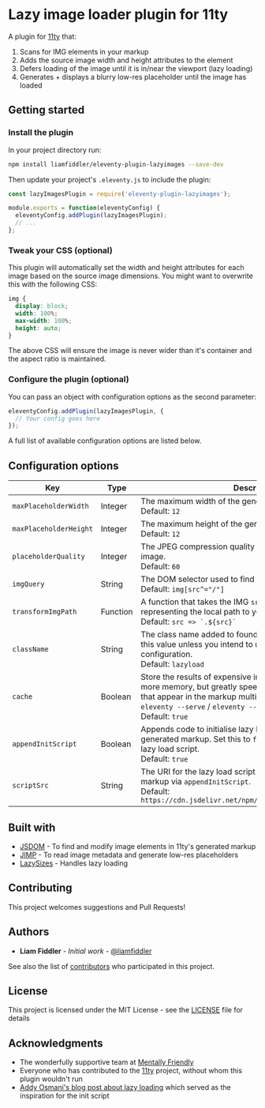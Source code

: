 # Lazy image loader plugin for 11ty

A plugin for [11ty](https://www.11ty.io/) that:
1. Scans for IMG elements in your markup
2. Adds the source image width and height attributes to the element
3. Defers loading of the image until it is in/near the viewport (lazy loading)
4. Generates + displays a blurry low-res placeholder until the image has loaded

## Getting started

### Install the plugin

In your project directory run:
```sh
npm install liamfiddler/eleventy-plugin-lazyimages --save-dev
```

Then update your project's `.eleventy.js` to include the plugin:
```js
const lazyImagesPlugin = require('eleventy-plugin-lazyimages');

module.exports = function(eleventyConfig) {
  eleventyConfig.addPlugin(lazyImagesPlugin);
  // ...
};
```

### Tweak your CSS (optional)

This plugin will automatically set the width and height attributes
for each image based on the source image dimensions. You might want
to overwrite this with the following CSS:
```css
img {
  display: block;
  width: 100%;
  max-width: 100%;
  height: auto;
}
```
The above CSS will ensure the image is never wider than it's container and the aspect ratio is maintained.

### Configure the plugin (optional)

You can pass an object with configuration options as the second parameter:
```js
eleventyConfig.addPlugin(lazyImagesPlugin, {
  // Your config goes here
});
```
A full list of available configuration options are listed below.

## Configuration options

| Key | Type | Description |
|--|--|--|
| `maxPlaceholderWidth` | Integer | The maximum width of the generated placeholder image.<br>Default: `12` |
| `maxPlaceholderHeight` | Integer | The maximum height of the generated placeholder image.<br>Default: `12` |
| `placeholderQuality` | Integer | The JPEG compression quality of the generated placeholder image.<br>Default: `60` |
| `imgQuery` | String | The DOM selector used to find IMG elements in the markup.<br>Default: `img[src^="/"]` |
| `transformImgPath` | Function | A function that takes the IMG `src` attribute and returns a string representing the local path to your image.<br>Default: ``` src => `.${src}` ``` |
| `className` | String | The class name added to found IMG elements. Do not change this value unless you intend to use your own `scriptSrc` configuration.<br>Default: `lazyload` |
| `cache` | Boolean | Store the results of expensive image reads in memory. Uses more memory, but greatly speeds up processing of images that appear in the markup multiple times or when using `eleventy --serve` / `eleventy --watch`.<br>Default: `true` |
| `appendInitScript` | Boolean | Appends code to initialise lazy loading of images to the generated markup. Set this to `false` if you include your own lazy load script.<br>Default: `true` |
| `scriptSrc` | String | The URI for the lazy load script that is injected into the markup via `appendInitScript`.<br>Default: `https://cdn.jsdelivr.net/npm/lazysizes@5/lazysizes.min.js` |

## Built with

* [JSDOM](https://github.com/jsdom/jsdom) - To find and modify image elements in 11ty's generated markup
* [JIMP](https://github.com/oliver-moran/jimp) - To read image metadata and generate low-res placeholders
* [LazySizes](https://github.com/aFarkas/lazysizes) - Handles lazy loading

## Contributing

This project welcomes suggestions and Pull Requests!

## Authors

* **Liam Fiddler** - *Initial work* - [@liamfiddler](https://github.com/liamfiddler)

See also the list of [contributors](https://github.com/liamfiddler/eleventy-plugin-lazyimages/contributors) who participated in this project.

## License

This project is licensed under the MIT License - see the [LICENSE](LICENSE) file for details

## Acknowledgments

* The wonderfully supportive team at [Mentally Friendly](https://mentallyfriendly.com)
* Everyone who has contributed to the [11ty](https://www.11ty.io/) project, without whom this plugin wouldn't run
* [Addy Osmani's blog post about lazy loading](https://addyosmani.com/blog/lazy-loading/) which served as the inspiration for the init script

